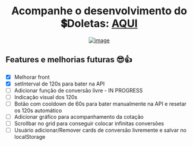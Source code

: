 <div align="center">

# Acompanhe o desenvolvimento do 💲Doletas: [AQUI](https://samubarreto.github.io/Doletas/)

  [![image](https://github.com/samubarreto/Doletas/assets/70921394/3bd1aebb-5c61-4c3d-ae30-fd0eef5eef5b)](https://samubarreto.github.io/Doletas/)

<div align="left">

## Features e melhorias futuras 😎👍

* [X] Melhorar front
* [X] setInterval de 120s para bater na API
* [ ] Adicionar função de conversão livre - IN PROGRESS
* [ ] Indicação visual dos 120s
* [ ] Botão com cooldown de 60s para bater manualmente na API e resetar os 120s automático
* [ ] Adicionar gráfico para acompanhamento da cotação
* [ ] Scrollbar no grid para conseguir colocar infinitas conversões
* [ ] Usuário adicionar/Remover cards de conversão livremente e salvar no localStorage

</div>
</div
